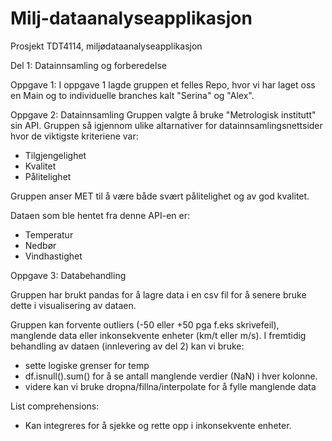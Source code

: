 # Milj-dataanalyseapplikasjon
Prosjekt TDT4114, miljødataanalyseapplikasjon

Del 1: Datainnsamling og forberedelse

Oppgave 1: I oppgave 1 lagde gruppen et felles Repo, hvor vi har laget oss en Main og to individuelle branches kalt "Serina" og "Alex". 

Oppgave 2: Datainnsamling
Gruppen valgte å bruke "Metrologisk institutt" sin API. Gruppen så igjennom ulike altarnativer for datainnsamlingsnettsider hvor de viktigste kriteriene var: 
- Tilgjengelighet
- Kvalitet 
- Pålitelighet

Gruppen anser MET til å være både svært pålitelighet og av god kvalitet. 

Dataen som ble hentet fra denne API-en er:
- Temperatur
- Nedbør
- Vindhastighet

Oppgave 3: Databehandling

Gruppen har brukt pandas for å lagre data i en csv fil for å senere bruke dette i visualisering av dataen. 

Gruppen kan forvente outliers (-50 eller +50 pga f.eks skrivefeil), manglende data eller inkonsekvente enheter (km/t eller m/s).
I fremtidig behandling av dataen (innlevering av del 2) kan vi bruke:
- sette logiske grenser for temp
- df.isnull().sum() for å se antall manglende verdier (NaN) i hver kolonne.
- videre kan vi bruke dropna/fillna/interpolate for å fylle manglende data

List comprehensions:
- Kan integreres for å sjekke og rette opp i inkonsekvente enheter.



